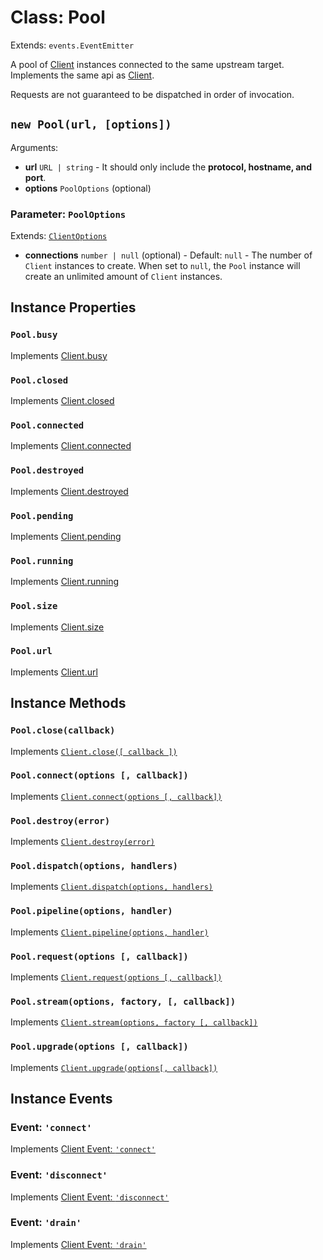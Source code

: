 # Class: Pool

Extends: `events.EventEmitter`

A pool of [Client](docs/api/Client.md) instances connected to the same upstream target. Implements the same api as [Client](docs/api/Client.md).

Requests are not guaranteed to be dispatched in order of invocation.

## `new Pool(url, [options])`

Arguments:

* **url** `URL | string` - It should only include the **protocol, hostname, and port**.
* **options** `PoolOptions` (optional)

### Parameter: `PoolOptions`

Extends: [`ClientOptions`](docs/api/Client.md#parameter-clientoptions)

* **connections** `number | null` (optional) - Default: `null` - The number of `Client` instances to create. When set to `null`, the `Pool` instance will create an unlimited amount of `Client` instances.

## Instance Properties

### `Pool.busy`

Implements [Client.busy](docs/api/Client.md#clientbusy)

### `Pool.closed`

Implements [Client.closed](docs/api/Client.md#clientclosed)

### `Pool.connected`

Implements [Client.connected](docs/api/Client.md#clientconnected)

### `Pool.destroyed`

Implements [Client.destroyed](docs/api/Client.md#clientdestroyed)

### `Pool.pending`

Implements [Client.pending](docs/api/Client.md#clientpending)

<!-- TODO: https://github.com/nodejs/undici/issues/561 
### `Pool.pipelining`

Implements [Client.pipelining](docs/api/Client.md#clientpipelining) -->

### `Pool.running`

Implements [Client.running](docs/api/Client.md#clientrunning)

### `Pool.size`

Implements [Client.size](docs/api/Client.md#clientsize)

### `Pool.url`

Implements [Client.url](docs/api/Client.md#clienturl)

## Instance Methods

### `Pool.close(callback)`

Implements [`Client.close([ callback ])`](docs/api/Client.md#clientclose-callback-)

### `Pool.connect(options [, callback])`

Implements [`Client.connect(options [, callback])`](docs/api/Client.md#clientconnectoptions--callback)

### `Pool.destroy(error)`

Implements [`Client.destroy(error)`](docs/api/Client.md#clientdestroyerror)

### `Pool.dispatch(options, handlers)`

Implements [`Client.dispatch(options, handlers)`](docs/api/Client.md#clientdispatchoptions-handlers)

### `Pool.pipeline(options, handler)`

Implements [`Client.pipeline(options, handler)`](docs/api/Client.md#clientpipelineoptions-handler)

### `Pool.request(options [, callback])`

Implements [`Client.request(options [, callback])`](docs/api/Client.md#clientrequestoptions--callback)

### `Pool.stream(options, factory, [, callback])`

Implements [`Client.stream(options, factory [, callback])`](docs/api/Client.md#clientstreamoptions-factory--callback)

### `Pool.upgrade(options [, callback])`

Implements [`Client.upgrade(options[, callback])`](docs/api/Client.md#clientupgradeoptions-callback)

## Instance Events

### Event: `'connect'`

Implements [Client Event: `'connect'`](docs/api/Client.md#event-connect)

### Event: `'disconnect'`

Implements [Client Event: `'disconnect'`](docs/api/Client.md#event-connect)

### Event: `'drain'`

Implements [Client Event: `'drain'`](docs/api/Client.md#event-connect)
